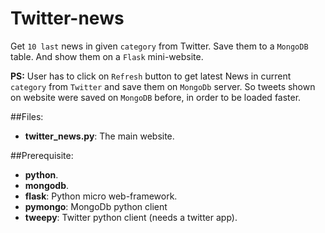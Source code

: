 Twitter-news
=============

Get `10 last` news in given `category` from Twitter.
Save them to a `MongoDB` table.
And show them on a `Flask` mini-website.

**PS:**
User has to click on `Refresh` button to get latest News in current `category` from `Twitter` and save them on `MongoDb` server.
So tweets shown on website were saved on `MongoDB` before, in order to be loaded faster.

##Files:
* **twitter_news.py**: The main website.

##Prerequisite:
* **python**.
* **mongodb**.
* **flask**: Python micro web-framework.
* **pymongo**: MongoDb python client
* **tweepy**: Twitter python client (needs a twitter app).

